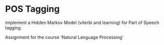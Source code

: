 # POS Tagging
implement a Hidden Markov Model (viterbi and learning) for Part of Speech tagging.

Assignment for the course 'Natural Language Processing'